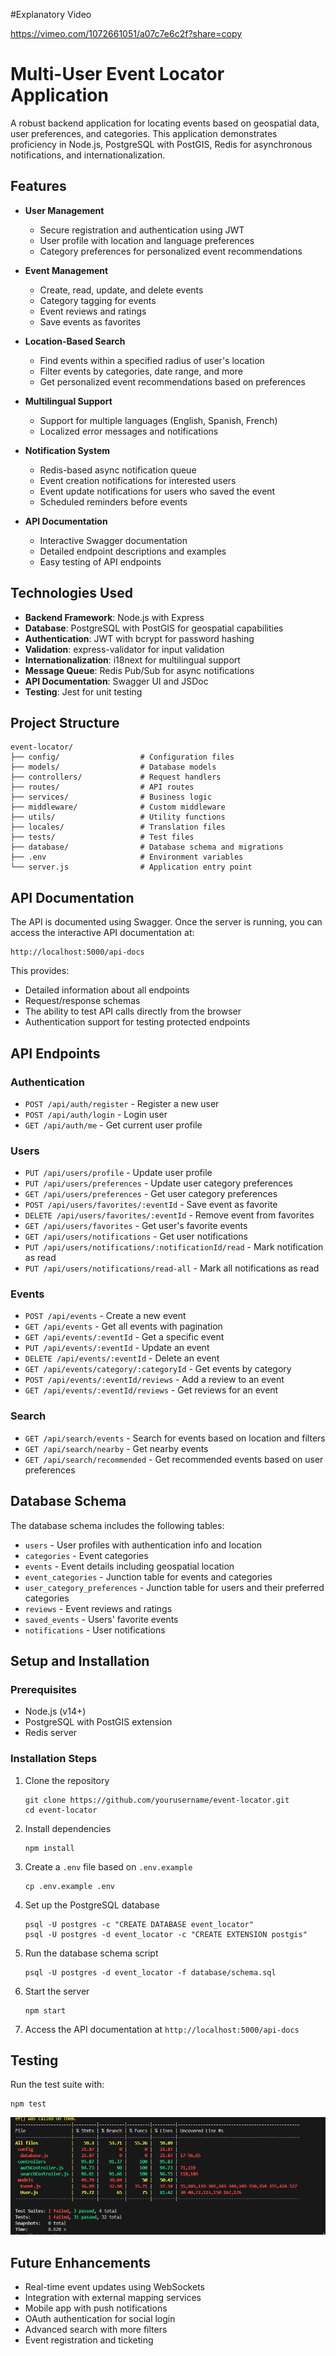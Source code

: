 #Explanatory Video

https://vimeo.com/1072661051/a07c7e6c2f?share=copy

# Multi-User Event Locator Application

A robust backend application for locating events based on geospatial data, user preferences, and categories. This application demonstrates proficiency in Node.js, PostgreSQL with PostGIS, Redis for asynchronous notifications, and internationalization.

## Features

- **User Management**
  - Secure registration and authentication using JWT
  - User profile with location and language preferences
  - Category preferences for personalized event recommendations

- **Event Management**
  - Create, read, update, and delete events
  - Category tagging for events
  - Event reviews and ratings
  - Save events as favorites

- **Location-Based Search**
  - Find events within a specified radius of user's location
  - Filter events by categories, date range, and more
  - Get personalized event recommendations based on preferences

- **Multilingual Support**
  - Support for multiple languages (English, Spanish, French)
  - Localized error messages and notifications

- **Notification System**
  - Redis-based async notification queue
  - Event creation notifications for interested users
  - Event update notifications for users who saved the event
  - Scheduled reminders before events

- **API Documentation**
  - Interactive Swagger documentation
  - Detailed endpoint descriptions and examples
  - Easy testing of API endpoints

## Technologies Used

- **Backend Framework**: Node.js with Express
- **Database**: PostgreSQL with PostGIS for geospatial capabilities
- **Authentication**: JWT with bcrypt for password hashing
- **Validation**: express-validator for input validation
- **Internationalization**: i18next for multilingual support
- **Message Queue**: Redis Pub/Sub for async notifications
- **API Documentation**: Swagger UI and JSDoc
- **Testing**: Jest for unit testing

## Project Structure

```
event-locator/
├── config/                  # Configuration files
├── models/                  # Database models
├── controllers/             # Request handlers
├── routes/                  # API routes
├── services/                # Business logic
├── middleware/              # Custom middleware
├── utils/                   # Utility functions
├── locales/                 # Translation files
├── tests/                   # Test files
├── database/                # Database schema and migrations
├── .env                     # Environment variables
└── server.js                # Application entry point
```

## API Documentation

The API is documented using Swagger. Once the server is running, you can access the interactive API documentation at:

```
http://localhost:5000/api-docs
```

This provides:
- Detailed information about all endpoints
- Request/response schemas
- The ability to test API calls directly from the browser
- Authentication support for testing protected endpoints

## API Endpoints

### Authentication
- `POST /api/auth/register` - Register a new user
- `POST /api/auth/login` - Login user
- `GET /api/auth/me` - Get current user profile

### Users
- `PUT /api/users/profile` - Update user profile
- `PUT /api/users/preferences` - Update user category preferences
- `GET /api/users/preferences` - Get user category preferences
- `POST /api/users/favorites/:eventId` - Save event as favorite
- `DELETE /api/users/favorites/:eventId` - Remove event from favorites
- `GET /api/users/favorites` - Get user's favorite events
- `GET /api/users/notifications` - Get user notifications
- `PUT /api/users/notifications/:notificationId/read` - Mark notification as read
- `PUT /api/users/notifications/read-all` - Mark all notifications as read

### Events
- `POST /api/events` - Create a new event
- `GET /api/events` - Get all events with pagination
- `GET /api/events/:eventId` - Get a specific event
- `PUT /api/events/:eventId` - Update an event
- `DELETE /api/events/:eventId` - Delete an event
- `GET /api/events/category/:categoryId` - Get events by category
- `POST /api/events/:eventId/reviews` - Add a review to an event
- `GET /api/events/:eventId/reviews` - Get reviews for an event

### Search
- `GET /api/search/events` - Search for events based on location and filters
- `GET /api/search/nearby` - Get nearby events
- `GET /api/search/recommended` - Get recommended events based on user preferences

## Database Schema

The database schema includes the following tables:
- `users` - User profiles with authentication info and location
- `categories` - Event categories
- `events` - Event details including geospatial location
- `event_categories` - Junction table for events and categories
- `user_category_preferences` - Junction table for users and their preferred categories
- `reviews` - Event reviews and ratings
- `saved_events` - Users' favorite events
- `notifications` - User notifications

## Setup and Installation

### Prerequisites
- Node.js (v14+)
- PostgreSQL with PostGIS extension
- Redis server

### Installation Steps

1. Clone the repository
   ```
   git clone https://github.com/yourusername/event-locator.git
   cd event-locator
   ```

2. Install dependencies
   ```
   npm install
   ```

3. Create a `.env` file based on `.env.example`
   ```
   cp .env.example .env
   ```

4. Set up the PostgreSQL database
   ```
   psql -U postgres -c "CREATE DATABASE event_locator"
   psql -U postgres -d event_locator -c "CREATE EXTENSION postgis"
   ```

5. Run the database schema script
   ```
   psql -U postgres -d event_locator -f database/schema.sql
   ```

6. Start the server
   ```
   npm start
   ```

7. Access the API documentation at `http://localhost:5000/api-docs`

## Testing

Run the test suite with:
```
npm test
```
![Test Coverage](images/test.png)

## Future Enhancements

- Real-time event updates using WebSockets
- Integration with external mapping services
- Mobile app with push notifications
- OAuth authentication for social login
- Advanced search with more filters
- Event registration and ticketing